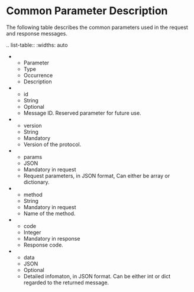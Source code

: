 # Common Parameter Description

The following table describes the common parameters used in the request and response messages.

.. list-table::
   :widths: auto

  * - Parameter
    - Type
    - Occurrence
    - Description
  * - id
    - String
    - Optional
    - Message ID. Reserved parameter for future use.
  * - version
    - String
    - Mandatory
    - Version of the protocol.
  * - params
    - JSON
    - Mandatory in request
    - Request parameters, in JSON format, Can either be array or dictionary.
  * - method
    - String
    - Mandatory in request
    - Name of the method.
  * - code
    - Integer
    - Mandatory in response
    - Response code.
  * - data
    - JSON
    - Optional
    - Detailed infomaton, in JSON format. Can be either int or dict regarded to the returned message.  

<!--This is the End-->
